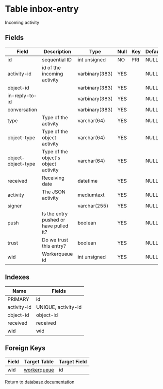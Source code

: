 Table inbox-entry
===========

Incoming activity

Fields
------

| Field              | Description                            | Type           | Null | Key | Default | Extra          |
| ------------------ | -------------------------------------- | -------------- | ---- | --- | ------- | -------------- |
| id                 | sequential ID                          | int unsigned   | NO   | PRI | NULL    | auto_increment |
| activity-id        | id of the incoming activity            | varbinary(383) | YES  |     | NULL    |                |
| object-id          |                                        | varbinary(383) | YES  |     | NULL    |                |
| in-reply-to-id     |                                        | varbinary(383) | YES  |     | NULL    |                |
| conversation       |                                        | varbinary(383) | YES  |     | NULL    |                |
| type               | Type of the activity                   | varchar(64)    | YES  |     | NULL    |                |
| object-type        | Type of the object activity            | varchar(64)    | YES  |     | NULL    |                |
| object-object-type | Type of the object's object activity   | varchar(64)    | YES  |     | NULL    |                |
| received           | Receiving date                         | datetime       | YES  |     | NULL    |                |
| activity           | The JSON activity                      | mediumtext     | YES  |     | NULL    |                |
| signer             |                                        | varchar(255)   | YES  |     | NULL    |                |
| push               | Is the entry pushed or have pulled it? | boolean        | YES  |     | NULL    |                |
| trust              | Do we trust this entry?                | boolean        | YES  |     | NULL    |                |
| wid                | Workerqueue id                         | int unsigned   | YES  |     | NULL    |                |

Indexes
------------

| Name        | Fields              |
| ----------- | ------------------- |
| PRIMARY     | id                  |
| activity-id | UNIQUE, activity-id |
| object-id   | object-id           |
| received    | received            |
| wid         | wid                 |

Foreign Keys
------------

| Field | Target Table | Target Field |
|-------|--------------|--------------|
| wid | [workerqueue](help/database/db_workerqueue) | id |

Return to [database documentation](help/database)
